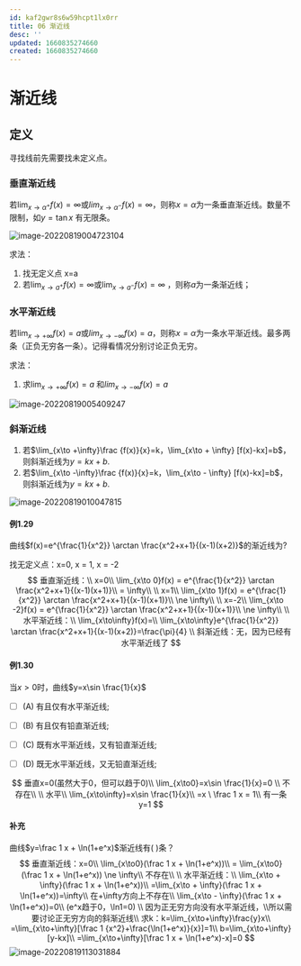 ```yaml
---
id: kaf2gwr8s6w59hcpt1lx0rr
title: 06 渐近线
desc: ''
updated: 1660835274660
created: 1660835274660
---
```

# 渐近线

## 定义

寻找线前先需要找未定义点。

### 垂直渐近线

若$\lim_{x\to\alpha^+}f(x)=\infty$或$lim_{x\to\alpha^-}f(x)=\infty$，则称$x=\alpha$为一条垂直渐近线。数量不限制，如$y=\tan x$ 有无限条。

![image-20220819004723104](https://cdn.notcloud.net/static/md/cy948/202208190047130.png)

求法：

1. 找无定义点 x=a
2. 若$\lim_{x\to a^+}f(x)=\infty$或$\lim_{x\to a^-}f(x)=\infty$ ，则称$a$为一条渐近线；

### 水平渐近线

若$\lim_{x\to + \infty}f(x)=a$或$lim_{x\to - \infty}f(x)=a$，则称$x=\alpha$为一条水平渐近线。最多两条（正负无穷各一条）。记得看情况分别讨论正负无穷。

求法：

1. 求$\lim_{x\to + \infty}f(x)=a$ 和$lim_{x\to - \infty}f(x)=a$

![image-20220819005409247](https://cdn.notcloud.net/static/md/cy948/202208190054267.png)

### 斜渐近线

1. 若$\lim_{x\to +\infty}\frac {f(x)}{x}=k，\lim_{x\to + \infty} [f(x)-kx]=b$，则斜渐近线为$y=kx+b$.
2. 若$\lim_{x\to -\infty}\frac {f(x)}{x}=k，\lim_{x\to - \infty} [f(x)-kx]=b$，则斜渐近线为$y=kx+b$.

![image-20220819010047815](https://cdn.notcloud.net/static/md/cy948/202208190100842.png)

#### 例1.29

曲线$f(x)=e^{\frac{1}{x^2}} \arctan \frac{x^2+x+1}{(x-1)(x+2)}$的渐近线为?

找无定义点：x=0, x = 1, x = -2
$$
垂直渐近线：\\
x=0\\
\lim_{x\to 0}f(x) = e^{\frac{1}{x^2}} \arctan \frac{x^2+x+1}{(x-1)(x+1)}\\
= \infty\\
\\
x=1\\
\lim_{x\to 1}f(x)
= e^{\frac{1}{x^2}} \arctan \frac{x^2+x+1}{(x-1)(x+1)}\\
\ne \infty\\
\\
x=-2\\
\lim_{x\to -2}f(x)
= e^{\frac{1}{x^2}} \arctan \frac{x^2+x+1}{(x-1)(x+1)}\\
\ne \infty\\
\\
水平渐近线：\\
\lim_{x\to\infty}f(x)=\\
\lim_{x\to\infty}e^{\frac{1}{x^2}} \arctan \frac{x^2+x+1}{(x-1)(x+2)}=\frac{\pi}{4}
\\
斜渐近线：无，因为已经有水平渐近线了
$$

#### 例1.30

当$x>0$时，曲线$y=x\sin \frac{1}{x}$

- [ ] (A) 有且仅有水平渐近线;
- [ ] (B) 有且仅有铅直渐近线;
- [ ] (C) 既有水平渐近线，又有铅直渐近线;
- [ ] (D) 既无水平渐近线，又无铅直渐近线;


$$
垂直x=0(虽然大于0，但可以趋于0)\\
\lim_{x\to0}=x\sin \frac{1}{x}=0 \\
不存在\\
\\
水平\\
\lim_{x\to\infty}=x\sin \frac{1}{x}\\
=x \ \frac 1 x = 1\\
有一条y=1
$$

#### 补充

曲线$y=\frac 1 x + \ln(1+e^x)$渐近线有( )条？
$$
垂直渐近线：x=0\\
\lim_{x\to0}(\frac 1 x + \ln(1+e^x))\\
= \lim_{x\to0}(\frac 1 x + \ln(1+e^x)) \ne \infty\\
不存在\\
\\
水平渐近线：\\
\lim_{x\to + \infty}(\frac 1 x + \ln(1+e^x))\\
=\lim_{x\to + \infty}(\frac 1 x + \ln(1+e^x))=\infty\\
在+\infty方向上不存在\\
\lim_{x\to - \infty}(\frac 1 x + \ln(1+e^x))=0\\
(e^x趋于0，\ln1=0)
\\
因为正无穷方向没有水平渐近线，\\所以需要讨论正无穷方向的斜渐近线\\
求k：k=\lim_{x\to+\infty}\frac{y}x\\
=\lim_{x\to+\infty}[\frac 1 {x^2}+\frac{\ln(1+e^x)}{x}]=1\\
b=\lim_{x\to+\infty}[y-kx]\\
=\lim_{x\to+\infty}[\frac 1 x + \ln(1+e^x)-x]=0
$$
![image-20220819113031884](https://cdn.notcloud.net/static/md/cy948/202208191130919.png)



